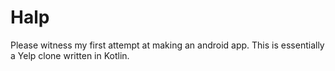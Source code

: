 # Halp

Please witness my first attempt at making an android app. This is essentially a Yelp clone written in Kotlin. 
